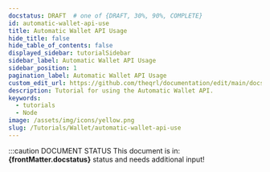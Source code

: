 ```yaml
---
docstatus: DRAFT  # one of {DRAFT, 30%, 90%, COMPLETE}
id: automatic-wallet-api-use
title: Automatic Wallet API Usage
hide_title: false
hide_table_of_contents: false
displayed_sidebar: tutorialSidebar
sidebar_label: Automatic Wallet API Usage 
sidebar_position: 1
pagination_label: Automatic Wallet API Usage
custom_edit_url: https://github.com/theqrl/documentation/edit/main/docs/Tutorials/Wallet/automatic-wallet-api-use.md
description: Tutorial for using the Automatic Wallet API.
keywords:
  - tutorials
  - Node
image: /assets/img/icons/yellow.png
slug: /Tutorials/Wallet/automatic-wallet-api-use
---
```



:::caution DOCUMENT STATUS 
<span>This document is in: <b>{frontMatter.docstatus}</b> status and needs additional input!</span>
